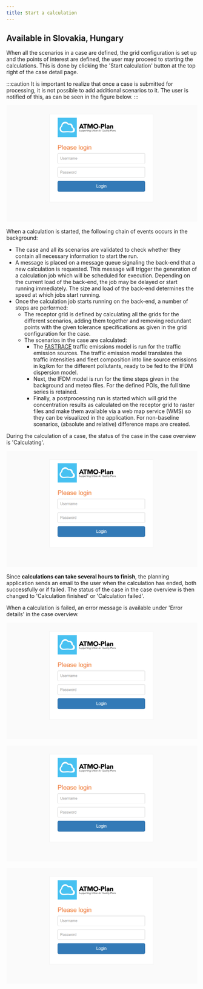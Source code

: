 ```yaml
---
title: Start a calculation
---
```


## Available in Slovakia, Hungary

When all the scenarios in a case are defined, the grid configuration is set up and the points of interest are defined, the user may proceed to starting the calculations. This is done by clicking the 'Start calculation' button at the top right of the case detail page.

:::caution
It is important to realize that once a case is submitted for processing, it is not possible to add additional scenarios to it. The user is notified of this, as can be seen in the figure below.
:::

![Login](./images/login.png)

When a calculation is started, the following chain of events occurs in the background:

- The case and all its scenarios are validated to check whether they contain all necessary information to start the run.
- A message is placed on a message queue signaling the back-end that a new calculation is requested. This message will trigger the generation of a calculation job which will be scheduled for execution. Depending on the current load of the back-end, the job may be delayed or start running immediately. The size and load of the back-end determines the speed at which jobs start running.
- Once the calculation job starts running on the back-end, a number of steps are performed:
  - The receptor grid is defined by calculating all the grids for the different scenarios, adding them together and removing redundant points with the given tolerance specifications as given in the grid configuration for the case.
  - The scenarios in the case are calculated:
    - The [FASTRACE](/#the-fastrace-traffic-emissions-model) traffic emissions model is run for the traffic emission sources. The traffic emission model translates the traffic intensities and fleet composition into line source emissions in kg/km for the different pollutants, ready to be fed to the IFDM dispersion model.
    - Next, the IFDM model is run for the time steps given in the background and meteo files. For the defined POIs, the full time series is retained.
    - Finally, a postprocessing run is started which will grid the concentration results as calculated on the receptor grid to raster files and make them available via a web map service (WMS) so they can be visualized in the application. For non-baseline scenarios, (absolute and relative) difference maps are created.

During the calculation of a case, the status of the case in the case overview is 'Calculating'.

![Login](./images/login.png)

Since **calculations can take several hours to finish**, the planning application sends an email to the user when the calculation has ended, both successfully or if failed. The status of the case in the case overview is then changed to 'Calculation finished' or 'Calculation failed'.

When a calculation is failed, an error message is available under 'Error details' in the case overview.

![Login](./images/login.png)

![Login](./images/login.png)

![Login](./images/login.png)
